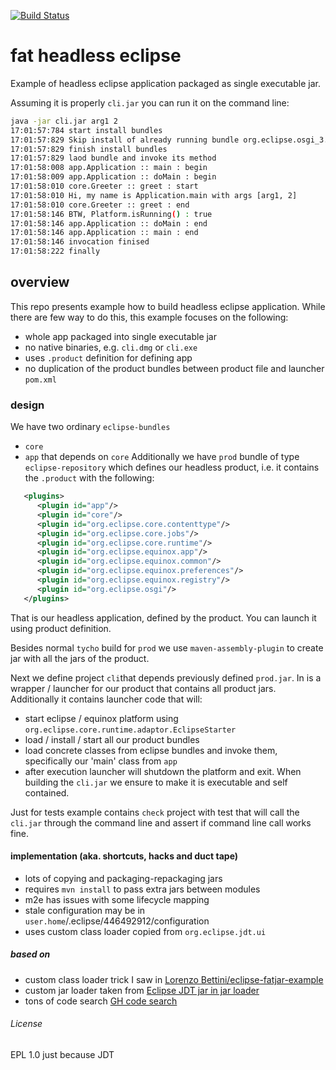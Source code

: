 [![Build Status](https://travis-ci.org/yoosiba/fhe.svg?branch=master)](https://travis-ci.org/yoosiba/fhe)

# fat headless eclipse

Example of headless eclipse application packaged as single executable jar.

Assuming it is properly `cli.jar` you can run it on the command line:
```sh
java -jar cli.jar arg1 2
17:01:57:784 start install bundles
17:01:57:829 Skip install of already running bundle org.eclipse.osgi_3.12.0.v20170512-1932.jar
17:01:57:829 finish install bundles
17:01:57:829 laod bundle and invoke its method
17:01:58:008 app.Application :: main : begin
17:01:58:009 app.Application :: doMain : begin
17:01:58:010 core.Greeter :: greet : start
17:01:58:010 Hi, my name is Application.main with args [arg1, 2]
17:01:58:010 core.Greeter :: greet : end
17:01:58:146 BTW, Platform.isRunning() : true
17:01:58:146 app.Application :: doMain : end
17:01:58:146 app.Application :: main : end
17:01:58:146 invocation finised
17:01:58:222 finally
```

## overview
This repo presents example how to build headless eclipse application. While there are few way to do this,
this example focuses on the following:
 * whole app packaged into single executable jar
 * no native binaries, e.g. `cli.dmg` or `cli.exe`
 * uses `.product` definition for defining app
 * no duplication of the product bundles between product file and launcher `pom.xml`

### design
We have two ordinary `eclipse-bundles`
 * `core`
 * `app` that depends on `core`
Additionally we have `prod` bundle of type `eclipse-repository` which defines our headless product,
 i.e. it contains the `.product` with the following:
```xml
   <plugins>
      <plugin id="app"/>
      <plugin id="core"/>
      <plugin id="org.eclipse.core.contenttype"/>
      <plugin id="org.eclipse.core.jobs"/>
      <plugin id="org.eclipse.core.runtime"/>
      <plugin id="org.eclipse.equinox.app"/>
      <plugin id="org.eclipse.equinox.common"/>
      <plugin id="org.eclipse.equinox.preferences"/>
      <plugin id="org.eclipse.equinox.registry"/>
      <plugin id="org.eclipse.osgi"/>
   </plugins>
```

That is our headless application, defined by the product. You can launch it using product definition.

Besides normal `tycho` build for `prod` we use `maven-assembly-plugin` to create jar with all the jars of the product.

Next we define project `cli`that depends previously defined `prod.jar`. In is a wrapper / launcher for our product
that contains all product jars. Additionally it contains launcher code that will:
 * start eclipse / equinox platform using `org.eclipse.core.runtime.adaptor.EclipseStarter`
 * load / install / start all our product bundles
 * load concrete classes from eclipse bundles and invoke them, specifically our 'main' class from `app`
 * after execution launcher will shutdown the platform and exit.
When building the `cli.jar` we ensure to make it is executable and self contained.


Just for tests example contains `check` project with  test that will call the `cli.jar` through the command line
and assert if command line call works fine.

#### implementation (aka. shortcuts, hacks and duct tape)
* lots of copying and packaging-repackaging jars
* requires `mvn install` to pass extra jars between modules
* m2e has issues with some lifecycle mapping 
* stale configuration may be in `user.home`/.eclipse/446492912/configuration
* uses custom class loader copied from `org.eclipse.jdt.ui`

##### based on
 * custom class loader trick I saw in [Lorenzo Bettini/eclipse-fatjar-example](https://github.com/LorenzoBettini/eclipse-fatjar-example/tree/master/org.example.standalone)
 * custom jar loader taken from [Eclipse JDT jar in jar loader ](https://github.com/eclipse/eclipse.jdt.ui/tree/master/org.eclipse.jdt.ui/jar%20in%20jar%20loader/org/eclipse/jdt/internal/jarinjarloader) 
 * tons of code search [GH code search](https://github.com/search?l=Java&o=desc&q=EclipseStarter.main&s=indexed&type=Code) 
 

###### License
 EPL 1.0 just because JDT
